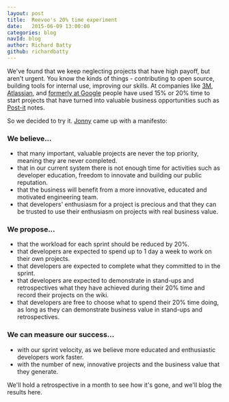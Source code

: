 ```yaml
---
layout: post
title:  Reevoo's 20% time experiment
date:   2015-06-09 13:00:00
categories: blog
navId: blog
author: Richard Batty
github: richardbatty
---
```


We've found that we keep neglecting projects that have high payoff, but aren't urgent. You know the kinds of things - contributing to open source, building tools for internal use, improving our skills. At companies like [3M](http://www.fastcodesign.com/1663137/how-3m-gave-everyone-days-off-and-created-an-innovation-dynamo), [Atlassian](http://blogs.atlassian.com/2012/09/innovation-week-20-time-in-a-box/), and [formerly at Google](http://qz.com/115831/googles-20-time-which-brought-you-gmail-and-adsense-is-now-as-good-as-dead/) people have used 15% or 20% time to start projects that have turned into valuable business opportunities such as [Post-it](http://en.wikipedia.org/wiki/Post-it_note) notes.

So we decided to try it. [Jonny](https://github.com/jonnyarnold) came up with a manifesto:

### We believe...

 * that many important, valuable projects are never the top priority, meaning
   they are never completed.
 * that in our current system there is not enough time for activities such as
   developer education, freedom to innovate and building our public reputation.
 * that the business will benefit from a more innovative, educated and
   motivated engineering team.
 * that developers' enthusiasm for a project is precious and that they can be
   trusted to use their enthusiasm on projects with real business value.

### We propose...

 * that the workload for each sprint should be reduced by 20%.
 * that developers are expected to spend up to 1 day a week to work on their own projects.
 * that developers are expected to complete what they committed to in the
   sprint.
 * that developers are expected to demonstrate in stand-ups and
   retrospectives what they have achieved during their 20% time and record
   their projects on the wiki.
 * that developers are free to choose what to spend their 20% time doing, as
   long as they can demonstrate business value in stand-ups and retrospectives.

### We can measure our success...

 * with our sprint velocity, as we believe more educated and enthusiastic
   developers work faster.
 * with the number of new, innovative projects and the business value that they
   generate.

We'll hold a retrospective in a month to see how it's gone, and we'll blog the
results here.
